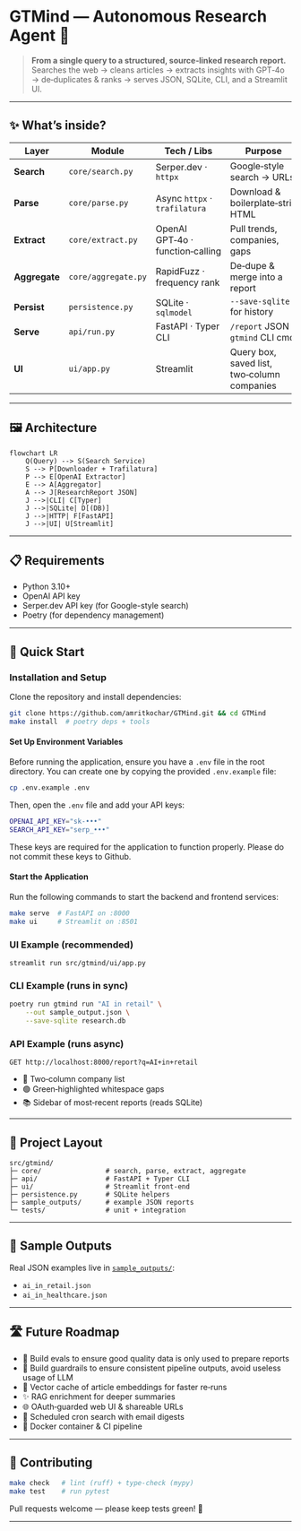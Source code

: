 
# GTMind — Autonomous Research Agent 🔎

> **From a single query to a structured, source‑linked research report.**  
> Searches the web → cleans articles → extracts insights with GPT‑4o → de‑duplicates & ranks → serves JSON, SQLite, CLI, and a Streamlit UI.

---

## ✨ What’s inside?

| Layer | Module | Tech / Libs | Purpose |
|-------|--------|-------------|---------|
| **Search**      | `core/search.py`      | Serper.dev · `httpx`          | Google‑style search → URLs |
| **Parse**       | `core/parse.py`       | Async `httpx` · `trafilatura` | Download & boilerplate‑strip HTML |
| **Extract**     | `core/extract.py`     | OpenAI GPT‑4o · function‑calling | Pull trends, companies, gaps |
| **Aggregate**   | `core/aggregate.py`   | RapidFuzz · frequency rank    | De‑dupe & merge into a report |
| **Persist**     | `persistence.py`      | SQLite · `sqlmodel`           | `--save-sqlite` for history |
| **Serve**       | `api/run.py`          | FastAPI · Typer CLI           | `/report` JSON · `gtmind` CLI cmd |
| **UI**          | `ui/app.py`           | Streamlit                     | Query box, saved list, two‑column companies |

---

## 🖼 Architecture

```mermaid
flowchart LR
    Q(Query) --> S(Search Service)
    S --> P[Downloader + Trafilatura]
    P --> E[OpenAI Extractor]
    E --> A[Aggregator]
    A --> J[ResearchReport JSON]
    J -->|CLI| C[Typer]
    J -->|SQLite| D[(DB)]
    J -->|HTTP| F[FastAPI]
    J -->|UI| U[Streamlit]
```

---

## 📋 Requirements

- Python 3.10+
- OpenAI API key
- Serper.dev API key (for Google-style search)
- Poetry (for dependency management)

---

## 🚀 Quick Start


### Installation and Setup

Clone the repository and install dependencies:

```bash
git clone https://github.com/amritkochar/GTMind.git && cd GTMind
make install  # poetry deps + tools
```

#### Set Up Environment Variables

Before running the application, ensure you have a `.env` file in the root directory. You can create one by copying the provided `.env.example` file:

```bash
cp .env.example .env
```

Then, open the `.env` file and add your API keys:

```bash
OPENAI_API_KEY="sk-•••"
SEARCH_API_KEY="serp_•••"
```

These keys are required for the application to function properly. Please do not commit these keys to Github.

#### Start the Application

Run the following commands to start the backend and frontend services:

```bash
make serve  # FastAPI on :8000
make ui     # Streamlit on :8501
```

### UI Example (recommended)

```
streamlit run src/gtmind/ui/app.py
```

### CLI Example (runs in sync)

```bash
poetry run gtmind run "AI in retail" \
    --out sample_output.json \
    --save-sqlite research.db
```

### API Example (runs async)

```
GET http://localhost:8000/report?q=AI+in+retail
```

* 🔹 Two‑column company list  
* 🟢 Green‑highlighted whitespace gaps  
* 📚 Sidebar of most‑recent reports (reads SQLite)

---

## 📂 Project Layout

```
src/gtmind/
├─ core/                # search, parse, extract, aggregate
├─ api/                 # FastAPI + Typer CLI
├─ ui/                  # Streamlit front‑end
├─ persistence.py       # SQLite helpers
├─ sample_outputs/      # example JSON reports
└─ tests/               # unit + integration
```

---

## 📂 Sample Outputs

Real JSON examples live in [`sample_outputs/`](sample_outputs):

* `ai_in_retail.json`
* `ai_in_healthcare.json`

---

## 🛣 Future Roadmap

* 🧠 Build evals to ensure good quality data is only used to prepare reports
* 🚧 Build guardrails to ensure consistent pipeline outputs, avoid useless usage of LLM
* 🔎 Vector cache of article embeddings for faster re‑runs  
* ✨ RAG enrichment for deeper summaries 
* 🌐 OAuth‑guarded web UI & shareable URLs
* 🤖 Scheduled cron search with email digests
* 🐳 Docker container & CI pipeline

---

## 🤝 Contributing

```bash
make check   # lint (ruff) + type‑check (mypy)
make test    # run pytest
```

Pull requests welcome — please keep tests green! 🎉

---
